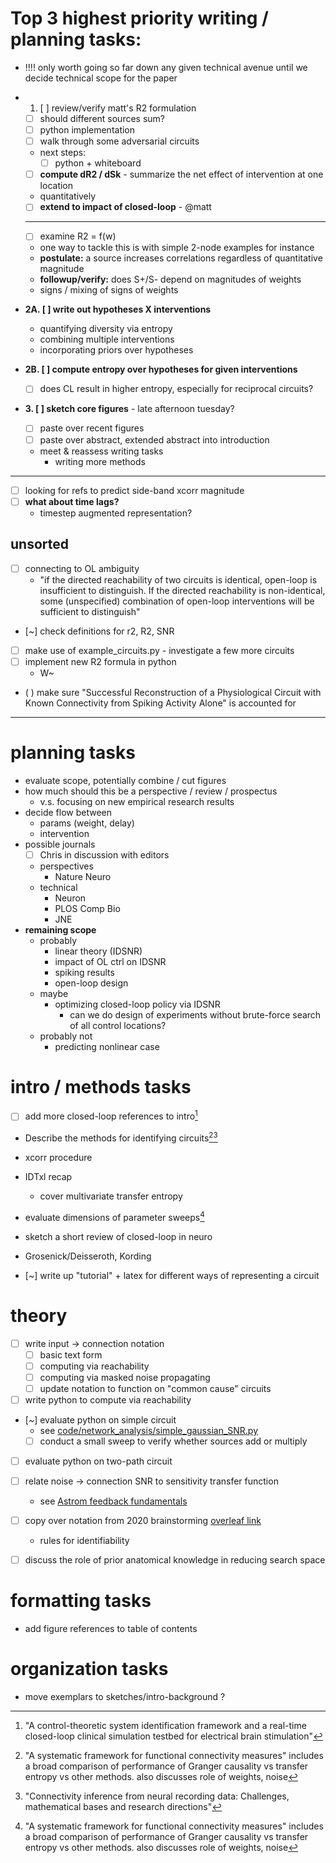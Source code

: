 # Top 3 highest priority writing / planning tasks:
- !!!! only worth going so far down any given technical avenue until we decide technical scope for the paper
- 1. [ ] review/verify matt's R2 formulation
  - [ ] should different sources sum?
  - [ ] python implementation
  - [ ] walk through some adversarial circuits
  - next steps:
    - [ ] python + whiteboard
   - [ ] **compute dR2 / dSk** - summarize the net effect of intervention at one location 
    - quantitatively
   - [ ] **extend to impact of closed-loop** - @matt
   ---
   - [ ] examine R2 = f(w)
    - one way to tackle this is with simple 2-node examples for instance
   - **postulate:** a source increases correlations regardless of quantitative magnitude
   - **followup/verify:** does S+/S- depend on magnitudes of weights 
    - signs / mixing of signs of weights

- **2A. [ ] write out hypotheses X interventions** 
  - quantifying diversity via entropy
  - combining multiple interventions
  - incorporating priors over hypotheses

- **2B. [ ] compute entropy over hypotheses for given interventions**
    - [ ] does CL result in higher entropy, especially for reciprocal circuits?
    
- **3. [ ] sketch core figures** - late afternoon tuesday?
  - [ ] paste over recent figures
  - [ ] paste over abstract, extended abstract into introduction    
  - meet & reassess writing tasks
    - writing more methods
---
- [ ] looking for refs to predict side-band xcorr magnitude
- [ ] **what about time lags?**  
  - timestep augmented representation?
  
## unsorted 


- [ ] connecting to OL ambiguity
  - "if the directed reachability of two circuits is identical, open-loop is insufficient to distinguish. If the directed reachability is non-identical, some (unspecified) combination of open-loop interventions will be sufficient to distinguish"

- [~] check definitions for r2, R2, SNR

- [ ] make use of example_circuits.py - investigate a few more circuits
- [ ] implement new R2 formula in python
  - W~ 
- ( ) make sure  "Successful Reconstruction of a Physiological Circuit with Known Connectivity from Spiking Activity Alone" is accounted for
---

# planning tasks 
- evaluate scope, potentially combine / cut figures
- how much should this be a perspective / review / prospectus 
  - v.s. focusing on new empirical research results
- decide flow between 
  - params (weight, delay)
  - intervention 
- possible journals 
  - [ ] Chris in discussion with editors
  - perspectives 
    - Nature Neuro
  - technical
    - Neuron
    - PLOS Comp Bio
    - JNE 
- **remaining scope**
  - probably
    - linear theory (IDSNR)
    - impact of OL ctrl on IDSNR
    - spiking results
    - open-loop design
  - maybe
    - optimizing closed-loop policy via IDSNR
      - can we do design of experiments without brute-force search of all control locations?
  - probably not 
    - predicting nonlinear case 

# intro / methods tasks
 - [ ] add more closed-loop references to intro[^ctrl_sys_id]
 - Describe the methods for identifying circuits[^FC_measures][^connect_infer]
  - xcorr procedure 
  - IDTxl recap 
    - cover multivariate transfer entropy 
 - evaluate dimensions of parameter sweeps[^FC_measures]
 - sketch a short review of closed-loop in neuro
  - Grosenick/Deisseroth, Kording 
  
 - [~] write up "tutorial" + latex for different ways of representing a circuit

 [^FC_measures]: "A systematic framework for functional connectivity measures" includes a broad comparison of performance of Granger causality vs transfer entropy vs other methods. also discusses role of weights, noise
 [^connect_infer]: "Connectivity inference from neural recording data: Challenges, mathematical bases and research directions"
 [^ctrl_sys_id]: "A control-theoretic system identification framework and a real-time closed-loop clinical simulation testbed for electrical brain stimulation"

# theory 
- [ ] write input → connection notation 
  - [ ] basic text form
  - [ ] computing via reachability 
  - [ ] computing via masked noise propagating
  - [ ] update notation to function on "common cause" circuits
- [ ] write python to compute via reachability 
- [~] evaluate python on simple circuit
  - see [code/network_analysis/simple_gaussian_SNR.py](code/network_analysis/simple_gaussian_SNR.py)
  - [ ] conduct a small sweep to verify whether sources add or multiply
  
- [ ] evaluate python on two-path circuit


- [ ] relate noise → connection SNR to sensitivity transfer function 
  - see [Astrom feedback fundamentals](https://www.cds.caltech.edu/~murray/courses/cds101/fa02/caltech/astrom-ch5.pdf)
- [ ] copy over notation from 2020 brainstorming [overleaf link](https://www.overleaf.com/project/5e8232cd6157d200014b52d4)
  - rules for identifiability 
- [ ] discuss the role of prior anatomical knowledge in reducing search space 

# formatting tasks 
- add figure references to table of contents  

# organization tasks
- move exemplars to sketches/intro-background ?